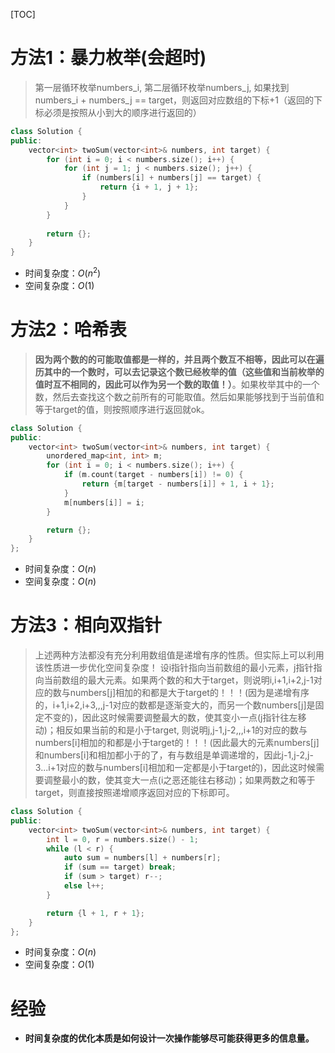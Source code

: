 [TOC]
# 方法1：暴力枚举(会超时)
> 第一层循环枚举numbers_i, 第二层循环枚举numbers_j, 如果找到numbers_i + numbers_j == target，则返回对应数组的下标+1（返回的下标必须是按照从小到大的顺序进行返回的）
```C++ []
class Solution {
public:
    vector<int> twoSum(vector<int>& numbers, int target) {
        for (int i = 0; i < numbers.size(); i++) {
            for (int j = 1; j < numbers.size(); j++) {
                if (numbers[i] + numbers[j] == target) {
                    return {i + 1, j + 1};
                }
            }
        }
            
        return {};
    }
}
```
- 时间复杂度：$O(n^2)$
- 空间复杂度：$O(1)$
# 方法2：哈希表
> **因为两个数的的可能取值都是一样的，并且两个数互不相等，因此可以在遍历其中的一个数时，可以去记录这个数已经枚举的值（这些值和当前枚举的值时互不相同的，因此可以作为另一个数的取值！）**。如果枚举其中的一个数，然后去查找这个数之前所有的可能取值。然后如果能够找到于当前值和等于target的值，则按照顺序进行返回就ok。
```C++ []
class Solution {
public:
    vector<int> twoSum(vector<int>& numbers, int target) {
        unordered_map<int, int> m;
        for (int i = 0; i < numbers.size(); i++) {
            if (m.count(target - numbers[i]) != 0) {
                return {m[target - numbers[i]] + 1, i + 1};
            }
            m[numbers[i]] = i;
        }

        return {};        
    }
};
```
- 时间复杂度：$O(n)$
- 空间复杂度：$O(n)$

# 方法3：相向双指针
> 上述两种方法都没有充分利用数组值是递增有序的性质。但实际上可以利用该性质进一步优化空间复杂度！
> 设i指针指向当前数组的最小元素，j指针指向当前数组的最大元素。如果两个数的和大于target，则说明i,i+1,i+2,j-1对应的数与numbers[j]相加的和都是大于target的！！！(因为是递增有序的，i+1,i+2,i+3,,,j-1对应的数都是逐渐变大的，而另一个数numbers[j]是固定不变的)，因此这时候需要调整最大的数，使其变小一点(j指针往左移动)；相反如果当前的和是小于target, 则说明j,j-1,j-2,,,i+1的对应的数与numbers[i]相加的和都是小于target的！！！(因此最大的元素numbers[j]和numbers[i]和相加都小于的了，有与数组是单调递增的，因此j-1,j-2,j-3...i+1对应的数与numbers[i]相加和一定都是小于target的)，因此这时候需要调整最小的数，使其变大一点(i之恶还能往右移动)；如果两数之和等于target，则直接按照递增顺序返回对应的下标即可。
```C++ []
class Solution {
public:
    vector<int> twoSum(vector<int>& numbers, int target) {
        int l = 0, r = numbers.size() - 1;
        while (l < r) {
            auto sum = numbers[l] + numbers[r];
            if (sum == target) break;
            if (sum > target) r--;
            else l++;
        }

        return {l + 1, r + 1};
    }
};
```
- 时间复杂度：$O(n)$
- 空间复杂度：$O(1)$
# 经验
- **时间复杂度的优化本质是如何设计一次操作能够尽可能获得更多的信息量。**
